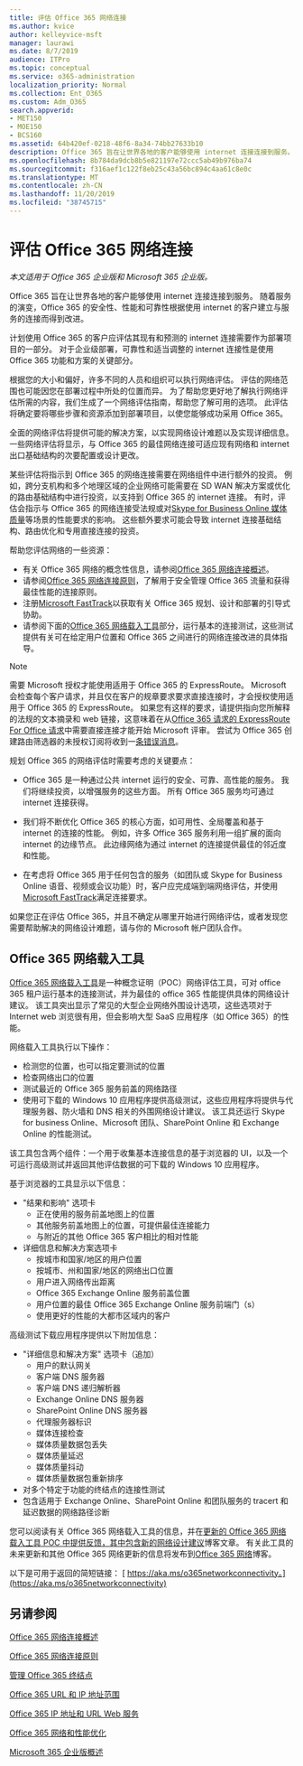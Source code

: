 ```yaml
---
title: 评估 Office 365 网络连接
ms.author: kvice
author: kelleyvice-msft
manager: laurawi
ms.date: 8/7/2019
audience: ITPro
ms.topic: conceptual
ms.service: o365-administration
localization_priority: Normal
ms.collection: Ent_O365
ms.custom: Adm_O365
search.appverid:
- MET150
- MOE150
- BCS160
ms.assetid: 64b420ef-0218-48f6-8a34-74bb27633b10
description: Office 365 旨在让世界各地的客户能够使用 internet 连接连接到服务。 随着服务的演变，Office 365 的安全性、性能和可靠性根据使用 internet 的客户建立与服务的连接而得到改进。
ms.openlocfilehash: 8b784da9dcb8b5e821197e72ccc5ab49b976ba74
ms.sourcegitcommit: f316aef1c122f8eb25c43a56bc894c4aa61c8e0c
ms.translationtype: MT
ms.contentlocale: zh-CN
ms.lasthandoff: 11/20/2019
ms.locfileid: "38745715"
---
```

# <a name="assessing-office-365-network-connectivity"></a>评估 Office 365 网络连接

*本文适用于 Office 365 企业版和 Microsoft 365 企业版。*

Office 365 旨在让世界各地的客户能够使用 internet 连接连接到服务。 随着服务的演变，Office 365 的安全性、性能和可靠性根据使用 internet 的客户建立与服务的连接而得到改进。
  
计划使用 Office 365 的客户应评估其现有和预测的 internet 连接需要作为部署项目的一部分。 对于企业级部署，可靠性和适当调整的 internet 连接性是使用 Office 365 功能和方案的关键部分。
  
根据您的大小和偏好，许多不同的人员和组织可以执行网络评估。 评估的网络范围也可能因您在部署过程中所处的位置而异。 为了帮助您更好地了解执行网络评估所需的内容，我们生成了一个网络评估指南，帮助您了解可用的选项。 此评估将确定要将哪些步骤和资源添加到部署项目，以使您能够成功采用 Office 365。
  
全面的网络评估将提供可能的解决方案，以实现网络设计难题以及实现详细信息。 一些网络评估将显示，与 Office 365 的最佳网络连接可适应现有网络和 internet 出口基础结构的次要配置或设计更改。

某些评估将指示到 Office 365 的网络连接需要在网络组件中进行额外的投资。 例如，跨分支机构和多个地理区域的企业网络可能需要在 SD WAN 解决方案或优化的路由基础结构中进行投资，以支持到 Office 365 的 internet 连接。 有时，评估会指示与 Office 365 的网络连接受法规或对[Skype for Business Online 媒体质量](https://support.office.com/article/Media-Quality-and-Network-Connectivity-Performance-in-Skype-for-Business-Online-5fe3e01b-34cf-44e0-b897-b0b2a83f0917)等场景的性能要求的影响。 这些额外要求可能会导致 internet 连接基础结构、路由优化和专用直接连接的投资。

帮助您评估网络的一些资源：

- 有关 Office 365 网络的概念性信息，请参阅[Office 365 网络连接概述](office-365-networking-overview.md)。
- 请参阅[Office 365 网络连接原则](https://aka.ms/o365networkingprinciples)，了解用于安全管理 Office 365 流量和获得最佳性能的连接原则。
- 注册[Microsoft FastTrack](https://www.microsoft.com/fasttrack)以获取有关 Office 365 规划、设计和部署的引导式协助。 
- 请参阅下面的[Office 365 网络载入工具](assessing-network-connectivity.md#the-office-365-network-onboarding-tool)部分，运行基本的连接测试，这些测试提供有关可在给定用户位置和 Office 365 之间进行的网络连接改进的具体指导。

> [!NOTE]
> 需要 Microsoft 授权才能使用适用于 Office 365 的 ExpressRoute。 Microsoft 会检查每个客户请求，并且仅在客户的规章要求要求直接连接时，才会授权使用适用于 Office 365 的 ExpressRoute。 如果您有这样的要求，请提供指向您所解释的法规的文本摘录和 web 链接，这意味着在从[Office 365 请求的 ExpressRoute For Office 请求](https://aka.ms/O365ERReview)中需要直接连接才能开始 Microsoft 评审。 尝试为 Office 365 创建路由筛选器的未授权订阅将收到一[条错误消息](https://support.microsoft.com/kb/3181709)。
  
规划 Office 365 的网络评估时需要考虑的关键要点：
  
- Office 365 是一种通过公共 internet 运行的安全、可靠、高性能的服务。 我们将继续投资，以增强服务的这些方面。 所有 Office 365 服务均可通过 internet 连接获得。

- 我们将不断优化 Office 365 的核心方面，如可用性、全局覆盖和基于 internet 的连接的性能。 例如，许多 Office 365 服务利用一组扩展的面向 internet 的边缘节点。 此边缘网络为通过 internet 的连接提供最佳的邻近度和性能。

- 在考虑将 Office 365 用于任何包含的服务（如团队或 Skype for Business Online 语音、视频或会议功能）时，客户应完成端到端网络评估，并使用[Microsoft FastTrack](https://www.microsoft.com/fasttrack)满足连接要求。

如果您正在评估 Office 365，并且不确定从哪里开始进行网络评估，或者发现您需要帮助解决的网络设计难题，请与你的 Microsoft 帐户团队合作。

## <a name="the-office-365-network-onboarding-tool"></a>Office 365 网络载入工具

[Office 365 网络载入工具](https://aka.ms/netonboard)是一种概念证明（POC）网络评估工具，可对 office 365 租户运行基本的连接测试，并为最佳的 office 365 性能提供具体的网络设计建议。 该工具突出显示了常见的大型企业网络外围设计选项，这些选项对于 Internet web 浏览很有用，但会影响大型 SaaS 应用程序（如 Office 365）的性能。

网络载入工具执行以下操作：

- 检测您的位置，也可以指定要测试的位置
- 检查网络出口的位置
- 测试最近的 Office 365 服务前盖的网络路径
- 使用可下载的 Windows 10 应用程序提供高级测试，这些应用程序将提供与代理服务器、防火墙和 DNS 相关的外围网络设计建议。 该工具还运行 Skype for business Online、Microsoft 团队、SharePoint Online 和 Exchange Online 的性能测试。

该工具包含两个组件：一个用于收集基本连接信息的基于浏览器的 UI，以及一个可运行高级测试并返回其他评估数据的可下载的 Windows 10 应用程序。

基于浏览器的工具显示以下信息：

- "结果和影响" 选项卡
  - 正在使用的服务前盖地图上的位置
  - 其他服务前盖地图上的位置，可提供最佳连接能力
  - 与附近的其他 Office 365 客户相比的相对性能
- 详细信息和解决方案选项卡
  - 按城市和国家/地区的用户位置
  - 按城市、州和国家/地区的网络出口位置
  - 用户进入网络传出距离
  - Office 365 Exchange Online 服务前盖位置
  - 用户位置的最佳 Office 365 Exchange Online 服务前端门（s）
  - 使用更好的性能的大都市区域内的客户

高级测试下载应用程序提供以下附加信息：

- "详细信息和解决方案" 选项卡（追加）
  - 用户的默认网关
  - 客户端 DNS 服务器
  - 客户端 DNS 递归解析器
  - Exchange Online DNS 服务器
  - SharePoint Online DNS 服务器
  - 代理服务器标识
  - 媒体连接检查
  - 媒体质量数据包丢失
  - 媒体质量延迟
  - 媒体质量抖动
  - 媒体质量数据包重新排序
- 对多个特定于功能的终结点的连接性测试
- 包含适用于 Exchange Online、SharePoint Online 和团队服务的 tracert 和延迟数据的网络路径诊断

您可以阅读有关 Office 365 网络载入工具的信息，并在[更新的 Office 365 网络载入工具 POC 中提供反馈，其中包含新的网络设计建议](https://techcommunity.microsoft.com/t5/Office-365-Networking/Updated-Office-365-Network-Onboarding-Tool-POC-with-new-network/m-p/711130#M130)博客文章。 有关此工具的未来更新和其他 Office 365 网络更新的信息将发布到[Office 365 网络](https://techcommunity.microsoft.com/t5/Office-365-Networking/bd-p/Office365Networking)博客。
  
以下是可用于返回的简短链接： [ https://aka.ms/o365networkconnectivity。](https://aka.ms/o365networkconnectivity)
  
## <a name="see-also"></a>另请参阅

[Office 365 网络连接概述](office-365-networking-overview.md)

[Office 365 网络连接原则](https://aka.ms/o365networkingprinciples)

[管理 Office 365 终结点](managing-office-365-endpoints.md)

[Office 365 URL 和 IP 地址范围](urls-and-ip-address-ranges.md)

[Office 365 IP 地址和 URL Web 服务](office-365-ip-web-service.md)

[Office 365 网络和性能优化](network-planning-and-performance.md)

[Microsoft 365 企业版概述](https://docs.microsoft.com/microsoft-365/enterprise/microsoft-365-overview)
